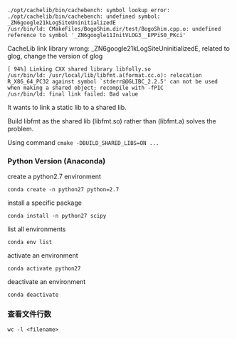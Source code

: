 ```
./opt/cachelib/bin/cachebench: symbol lookup error: ./opt/cachelib/bin/cachebench: undefined symbol: _ZN6google21kLogSiteUninitializedE
/usr/bin/ld: CMakeFiles/BogoShim.dir/test/BogoShim.cpp.o: undefined reference to symbol '_ZN6google11InitVLOG3__EPPiS0_PKci'
```

CacheLib link library wrong: _ZN6google21kLogSiteUninitializedE, related to glog, change the version of glog





```
[ 94%] Linking CXX shared library libfolly.so
/usr/bin/ld: /usr/local/lib/libfmt.a(format.cc.o): relocation R_X86_64_PC32 against symbol `stderr@@GLIBC_2.2.5' can not be used when making a shared object; recompile with -fPIC
/usr/bin/ld: final link failed: Bad value
```

It wants to link a static lib to a shared lib.

Build libfmt as the shared lib (libfmt.so) rather than (libfmt.a) solves the problem.

Using command `cmake -DBUILD_SHARED_LIBS=ON ...`



### Python Version (Anaconda)

create a python2.7 environment

```shell
conda create -n python27 python=2.7
```

install a specific package

```shell
conda install -n python27 scipy
```

list all environments

```shell
conda env list
```

activate an environment

```shell
conda activate python27
```

deactivate an environment

```shell
conda deactivate
```



### 查看文件行数

```shell
wc -l <filename>
```

